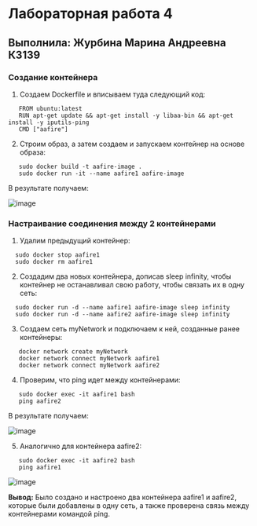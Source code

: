 # Лабораторная работа 4
## Выполнила: Журбина Марина Андреевна К3139
### Создание контейнера
1. Создаем Dockerfile и вписываем туда следующий код:
```
   FROM ubuntu:latest
   RUN apt-get update && apt-get install -y libaa-bin && apt-get install -y iputils-ping
   CMD ["aafire"]
```
  
2. Строим образ, а затем создаем и запускаем контейнер на основе образа: 
```
   sudo docker build -t aafire-image .
   sudo docker run -it --name aafire1 aafire-image
```
  В результате получаем:
     
![image](https://github.com/user-attachments/assets/712c8242-10a8-416f-8fec-9cf035705409)



### Настраивание соединения между 2 контейнерами

1. Удалим предыдущий контейнер:
```
  sudo docker stop aafire1 
  sudo docker rm aafire1 
``` 
2. Создадим два новых контейнера, дописав sleep infinity, чтобы контейнер не останавливал свою работу, чтобы связать их в одну сеть:
```
  sudo docker run -d --name aafire1 aafire-image sleep infinity
  sudo docker run -d --name aafire2 aafire-image sleep infinity
``` 
3. Создаем сеть myNetwork и подключаем к ней, созданные ранее контейнеры:
```
   docker network create myNetwork
   docker network connect myNetwork aafire1
   docker network connect myNetwork aafire2
```
4. Проверим, что ping идет между контейнерами:
```
   sudo docker exec -it aafire1 bash
   ping aafire2
```
   В результате получаем:
   
![image](https://github.com/user-attachments/assets/a86b9e74-b35e-4a1f-8b36-ecaa67d3e13b)

5. Аналогично для контейнера aafire2:
```
   sudo docker exec -it aafire2 bash
   ping aafire1
```
![image](https://github.com/user-attachments/assets/1ccb5fbc-aa0b-4704-8ed6-1d39166d9902)



**Вывод:** Было создано и настроено два контейнера aafire1 и aafire2, которые были добавлены в одну сеть, а также проверена связь между контейнерами командой ping.
